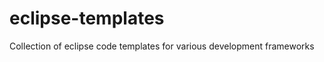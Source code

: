 eclipse-templates
=================

Collection of eclipse code templates for various development frameworks